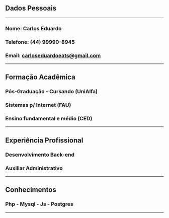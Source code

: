 
## Dados Pessoais
---------------------------------------------------------------
### Nome: Carlos Eduardo
### Telefone: (44) 99990-8945
### Email: carloseduardoeats@gmail.com

---------------------------------------------------------------

## Formação Acadêmica

### Pós-Graduação - Cursando (UniAlfa)

### Sistemas p/ Internet (FAU)

### Ensino fundamental e médio (CED)

---------------------------------------------------------------

## Experiência Profissional

### Desenvolvimento Back-end

### Auxiliar Administrativo

---------------------------------------------------------------

## Conhecimentos

### Php - Mysql - Js - Postgres

---------------------------------------------------------------